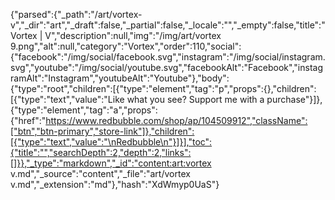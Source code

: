 {"parsed":{"_path":"/art/vortex-v","_dir":"art","_draft":false,"_partial":false,"_locale":"","_empty":false,"title":"Vortex | V","description":null,"img":"/img/art/vortex 9.png","alt":null,"category":"Vortex","order":110,"social":{"facebook":"/img/social/facebook.svg","instagram":"/img/social/instagram.svg","youtube":"/img/social/youtube.svg","facebookAlt":"Facebook","instagramAlt":"Instagram","youtubeAlt":"Youtube"},"body":{"type":"root","children":[{"type":"element","tag":"p","props":{},"children":[{"type":"text","value":"Like what you see? Support me with a purchase"}]},{"type":"element","tag":"a","props":{"href":"https://www.redbubble.com/shop/ap/104509912","className":["btn","btn-primary","store-link"]},"children":[{"type":"text","value":"\nRedbubble\n"}]}],"toc":{"title":"","searchDepth":2,"depth":2,"links":[]}},"_type":"markdown","_id":"content:art:vortex v.md","_source":"content","_file":"art/vortex v.md","_extension":"md"},"hash":"XdWmyp0UaS"}